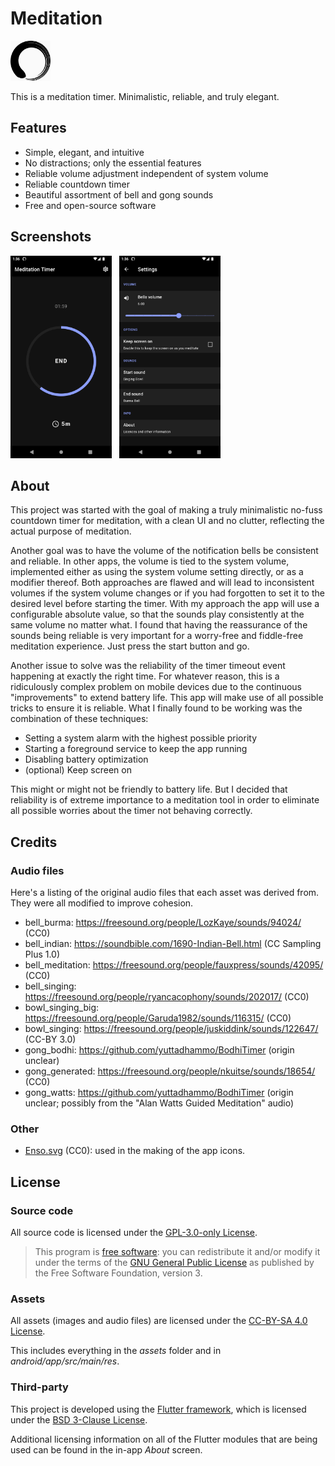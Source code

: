 # Meditation

<img width=64 src="media/icon-enso-208px.png"><img>

This is a meditation timer. Minimalistic, reliable, and truly elegant.

## Features

- Simple, elegant, and intuitive
- No distractions; only the essential features
- Reliable volume adjustment independent of system volume
- Reliable countdown timer
- Beautiful assortment of bell and gong sounds
- Free and open-source software

## Screenshots

<a href="media/screenshot-timer.png"><img width=162 src="media/screenshot-timer.png"></a>
&nbsp;
<a href="media/screenshot-settings.png"><img width=162 src="media/screenshot-settings.png"></a>

## About

This project was started with the goal of making a truly minimalistic no-fuss countdown timer for meditation, with a clean UI and no clutter, reflecting the actual purpose of meditation.

Another goal was to have the volume of the notification bells be consistent and reliable.
In other apps, the volume is tied to the system volume, implemented either as using the system volume setting directly, or as a modifier thereof.
Both approaches are flawed and will lead to inconsistent volumes if the system volume changes or if you had forgotten to set it to the desired level before starting the timer.
With my approach the app will use a configurable absolute value, so that the sounds play consistently at the same volume no matter what.
I found that having the reassurance of the sounds being reliable is very important for a worry-free and fiddle-free meditation experience. Just press the start button and go.

Another issue to solve was the reliability of the timer timeout event happening at exactly the right time.
For whatever reason, this is a ridiculously complex problem on mobile devices due to the continuous "improvements" to extend battery life.
This app will make use of all possible tricks to ensure it is reliable. What I finally found to be working was the combination of these techniques:
- Setting a system alarm with the highest possible priority
- Starting a foreground service to keep the app running
- Disabling battery optimization
- (optional) Keep screen on

This might or might not be friendly to battery life.
But I decided that reliability is of extreme importance to a meditation tool in order to eliminate all possible worries about the timer not behaving correctly.

## Credits

### Audio files

Here's a listing of the original audio files that each asset was derived from.
They were all modified to improve cohesion.

- bell_burma: <https://freesound.org/people/LozKaye/sounds/94024/> (CC0)
- bell_indian: <https://soundbible.com/1690-Indian-Bell.html> (CC Sampling Plus 1.0)
- bell_meditation: <https://freesound.org/people/fauxpress/sounds/42095/> (CC0)
- bell_singing: <https://freesound.org/people/ryancacophony/sounds/202017/> (CC0)
- bowl_singing_big: <https://freesound.org/people/Garuda1982/sounds/116315/> (CC0)
- bowl_singing: <https://freesound.org/people/juskiddink/sounds/122647/> (CC-BY 3.0)
- gong_bodhi: <https://github.com/yuttadhammo/BodhiTimer> (origin unclear)
- gong_generated: <https://freesound.org/people/nkuitse/sounds/18654/> (CC0)
- gong_watts: <https://github.com/yuttadhammo/BodhiTimer> (origin unclear; possibly from the "Alan Watts Guided Meditation" audio)

### Other

- [Enso.svg](https://commons.wikimedia.org/wiki/File:Enso.svg) (CC0): used in the making of the app icons.

## License

### Source code

All source code is licensed under the [GPL-3.0-only License](https://spdx.org/licenses/GPL-3.0-only.html).

> This program is [free software](https://www.gnu.org/philosophy/free-sw.html): you can redistribute it and/or modify it under the terms of the [GNU General Public License](https://www.gnu.org/licenses/gpl-3.0.en.html) as published by the Free Software Foundation, version 3.

### Assets

All assets (images and audio files) are licensed under the [CC-BY-SA 4.0 License](https://creativecommons.org/licenses/by-sa/4.0/).

This includes everything in the *assets* folder and in *android/app/src/main/res*.

### Third-party

This project is developed using the [Flutter framework](https://flutter.dev/), which is licensed under the [BSD 3-Clause License](https://github.com/flutter/flutter/blob/master/LICENSE).

Additional licensing information on all of the Flutter modules that are being used can be found in the in-app *About* screen.
